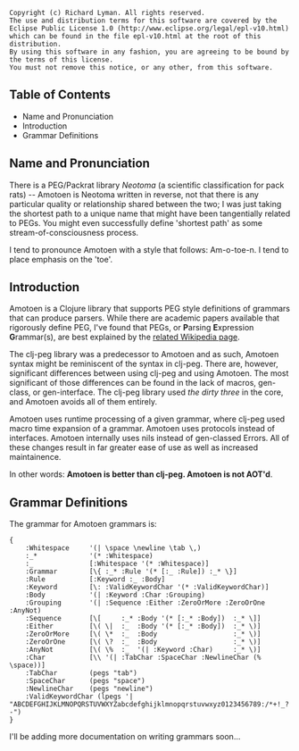 
    Copyright (c) Richard Lyman. All rights reserved.
    The use and distribution terms for this software are covered by the
    Eclipse Public License 1.0 (http://www.eclipse.org/legal/epl-v10.html)
    which can be found in the file epl-v10.html at the root of this distribution.
    By using this software in any fashion, you are agreeing to be bound by
    the terms of this license.
    You must not remove this notice, or any other, from this software.

<h2>Table of Contents</h2>

*   Name and Pronunciation
*   Introduction
*   Grammar Definitions

<h2>Name and Pronunciation</h2>

There is a PEG/Packrat library *Neotoma* (a scientific classification for pack 
rats) -- Amotoen is Neotoma written in reverse, not that there is any particular 
quality or relationship shared between the two; I was just taking the shortest path 
to a unique name that might have been tangentially related to PEGs. You might even 
successfully define 'shortest path' as some stream-of-consciousness process.

I tend to pronounce Amotoen with a style that follows: Am-o-toe-n.
I tend to place emphasis on the 'toe'.


<h2>Introduction</h2>

Amotoen is a Clojure library that supports PEG style definitions of grammars that can produce parsers.
While there are academic papers available that rigorously define PEG, I've found
that PEGs, or **P**arsing **E**xpression **G**rammar(s), are best explained by the 
[related Wikipedia page](http://en.wikipedia.org/wiki/Parsing_expression_grammar).

The clj-peg library was a predecessor to Amotoen and as such, Amotoen syntax might be reminiscent
of the syntax in clj-peg. There are, however, significant differences between 
using clj-peg and using Amotoen. The most significant of those differences can be 
found in the lack of macros, gen-class, or gen-interface. The clj-peg library used
*the dirty three* in the core, and Amotoen avoids all of them entirely.

Amotoen uses runtime processing of a given grammar, where clj-peg used macro 
time expansion of a grammar. Amotoen uses protocols instead of interfaces. Amotoen
internally uses nils instead of gen-classed Errors. All of these changes
result in far greater ease of use as well as increased maintainence.

In other words: **Amotoen is better than clj-peg. Amotoen is not AOT'd**.

<h2>Grammar Definitions</h2>

The grammar for Amotoen grammars is:

    {
        :Whitespace     '(| \space \newline \tab \,)
        :_*             '(* :Whitespace)
        :_              [:Whitespace '(* :Whitespace)]
        :Grammar        [\{ :_* :Rule '(* [:_ :Rule]) :_* \}]
        :Rule           [:Keyword :_ :Body]
        :Keyword        [\: :ValidKeywordChar '(* :ValidKeywordChar)]
        :Body           '(| :Keyword :Char :Grouping)
        :Grouping       '(| :Sequence :Either :ZeroOrMore :ZeroOrOne :AnyNot)
        :Sequence       [\[     :_* :Body '(* [:_* :Body])  :_* \]]
        :Either         [\( \|  :_  :Body '(* [:_* :Body])  :_* \)]
        :ZeroOrMore     [\( \*  :_  :Body                   :_* \)]
        :ZeroOrOne      [\( \?  :_  :Body                   :_* \)]
        :AnyNot         [\( \%  :_  '(| :Keyword :Char)     :_* \)]
        :Char           [\\ '(| :TabChar :SpaceChar :NewlineChar (% \space))]
        :TabChar        (pegs "tab")
        :SpaceChar      (pegs "space")
        :NewlineChar    (pegs "newline")
        :ValidKeywordChar (lpegs '| "ABCDEFGHIJKLMNOPQRSTUVWXYZabcdefghijklmnopqrstuvwxyz0123456789:/*+!_?-")
    }

I'll be adding more documentation on writing grammars soon...

